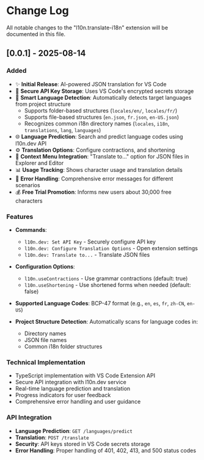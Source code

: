 # Change Log

All notable changes to the "l10n.translate-i18n" extension will be documented in this file.

## [0.0.1] - 2025-08-14

### Added
- ✨ **Initial Release**: AI-powered JSON translation for VS Code
- 🔐 **Secure API Key Storage**: Uses VS Code's encrypted secrets storage
- 🎯 **Smart Language Detection**: Automatically detects target languages from project structure
  - Supports folder-based structures (`locales/en/`, `locales/fr/`)
  - Supports file-based structures (`en.json`, `fr.json`, `en-US.json`)
  - Recognizes common i18n directory names (`locales`, `i18n`, `translations`, `lang`, `languages`)
- 🌐 **Language Prediction**: Search and predict language codes using l10n.dev API
- ⚙️ **Translation Options**: Configure contractions, and shortening
- 📁 **Context Menu Integration**: "Translate to..." option for JSON files in Explorer and Editor
- 📊 **Usage Tracking**: Shows character usage and translation details
- 🚨 **Error Handling**: Comprehensive error messages for different scenarios
- 💰 **Free Trial Promotion**: Informs new users about 30,000 free characters

### Features
- **Commands**:
  - `l10n.dev: Set API Key` - Securely configure API key
  - `l10n.dev: Configure Translation Options` - Open extension settings
  - `l10n.dev: Translate to...` - Translate JSON files

- **Configuration Options**:
  - `l10n.useContractions` - Use grammar contractions (default: true)
  - `l10n.useShortening` - Use shortened forms when needed (default: false)

- **Supported Language Codes**: BCP-47 format (e.g., `en`, `es`, `fr`, `zh-CN`, `en-US`)

- **Project Structure Detection**: Automatically scans for language codes in:
  - Directory names
  - JSON file names
  - Common i18n folder structures

### Technical Implementation
- TypeScript implementation with VS Code Extension API
- Secure API integration with l10n.dev service
- Real-time language prediction and translation
- Progress indicators for user feedback
- Comprehensive error handling and user guidance

### API Integration
- **Language Prediction**: `GET /languages/predict`
- **Translation**: `POST /translate`
- **Security**: API keys stored in VS Code secrets storage
- **Error Handling**: Proper handling of 401, 402, 413, and 500 status codes
